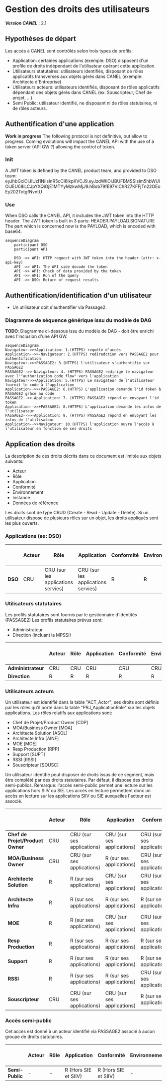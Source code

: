 # Gestion des droits des utilisateurs

**_Version CANEL_** : 2.1

## Hypothèses de départ

Les accès à CANEL sont contrôlés selon trois types de profils:
- Application: certaines applications (exemple: DSO) disposent d'un profile de droits indépendant de l'utilisateur opérant cette application.
- Utilisateurs statutaires: utilisateurs identifiés, disposant de rôles applicatifs transverses aux objets gérés dans CANEL (exemple: Architecte d'Entreprise)
- Utilisateurs acteurs: utilisateurs identifiés, disposant de rôles applicatifs dépendant des objets gérés dans CANEL (ex: Souscripteur, Chef de projet, ...)
- Semi Public: utilisateur identifié, ne disposant ni de rôles statutaires, ni de rôles acteurs.

## Authentification d'une application

**Work in progress** The following protocol is not definitive, but allow to progress. Coming evolutions will impact the CANEL API with the use of a token server (API GW ?) allowing the control of token.

### Init
A JWT token is defined by the CANEL product team, and provided to DSO team: eyJhbGciOiJIUzI1NiIsInR5cCI6IkpXVCJ9.eyJzdWIiOiJBUFBMSSIsIm5hbWUiOiJEU08iLCJpYXQiOjE1MTYyMzkwMjJ9.hBob79fE97VlChR27KFFjTn22OEoEy202TotgfNvntU

### Use
When DSO calls the CANEL API, it includes the JWT token into the HTTP header.
The JWT token is built in 3 parts: HEADER.PAYLOAD.SIGNATURE
The part which is concerned now is the PAYLOAD, which is encoded with base64.

```mermaid
sequenceDiagram
	participant	DSO
	participant	API
	
	DSO ->> API: HTTP request with JWT token into the header (attr: x-api-key)
	API ->> API: The API side decode the token
	API ->> API: Check of data provided by the token
	API ->> API: Run of the query
	API ->> DSO: Return of request results
```

## Authentification/identification d'un utilisateur

- Un utilisateur doit s'authentifier via Passage2.

### Diagramme de séquence générique issu du modèle de DAG

**TODO**: Diagramme ci-dessous issu du modèle de DAG - doit être enrichi avec l'inclusion d'une API GW.

```mermaid
sequenceDiagram
Navigateur->>+Application: 1.(HTTPS) requête d'accès
Application-->>-Navigateur: 2.(HTTPS) rediredction vers PASSAGE2 pour authentification
Navigateur->>+PASSAGE2: 3.(HTTPS) l'utilisateur s'authentifie sur PASSAGE2
PASSAGE2-->>-Navigateur: 4. (HTTPS) PASSAGE2 redirige le navigateur avec l'"authorization code flow" vers l'application
Navigateur->>+Application: 5.(HTTPS) Le navigateur de l'utilisateur fournit le code à l'application
Application-->>+PASSAGE2: 6.(HTTPS) L'application demande l'id token à PASSAGE2 grâce au code
PASSAGE2-->>-Application: 7. (HTTPS) PASSAGE2 répond en envoyant l'id token
Application-->>+PASSAGE2: 8.(HTTPS) L'application demande les infos de l'utilisateur
PASSAGE2-->>-Application: 9. (HTTPS) PASSAGE2 répond en envoyant les infos de l'utilisateur
Application-->>Navigateur: 10.(HTTPS) l'application ouvre l'accès à l'utilisateur en fonction de ses droits
```

## Application des droits

La description de ces droits décrits dans ce document est limitée aux objets suivants:
- Acteur
- Rôle
- Application
- Conformité
- Environnement
- Instance
- Données de référence

Les droits sont de type CRUD (Create - Read - Update - Delete).
Si un utilisateur dispose de plusieurs rôles sur un objet, les droits appliqués sont les plus ouverts.

### Applications (ex: DSO)

|         | Acteur |                Rôle                |            Application             | Conformité | Environnement |              Instance              | Données de référence |
|---------|--------|------------------------------------|------------------------------------|------------|---------------|------------------------------------|----------------------|
| **DSO** |  CRU   | CRU (sur les applications servies) | CRU (sur les applications servies) |      R     |       R       | CRU (sur les applications servies) |         CRUD         |

### Utilisateurs statutaires

Les profils statutaires sont fournis par le gestionnaire d'identités (PASSAGE2)
Les profils statutaires prévus sont:
- Administrateur
- Direction (incluant la MPSSI)

|                    | Acteur |  Rôle  | Application | Conformité | Environnement | Instance | Données de référence |
|--------------------|--------|--------|-------------|------------|---------------|----------|----------------------|
| **Administrateur** |  CRU   |   CRU  |     CRU     |     CRU    |      CRU      |    CRU   |         CRUD         |
|    **Direction**   |   R    |    R   |      R      |      R     |       R       |     R    |         CRU          |

### Utilisateurs acteurs

Un utilisateur est identifié dans la table "ACT_Actor"; ses droits sont définis par les rôles qu'il porte dans la table "PRJ_ApplicationRole" sur les objets applications.
Les rôles relatifs aux applications sont:
- Chef de Projet/Product Owner [CDP]
- MOA/Business Owner [MOA]
- Architecte Solution [ASOL]
- Architecte Infra [AINF]
- MOE [MOE]
- Resp Production [RPP]
- Support [SUPT]
- RSSI [RSSI]
- Souscripteur [SOUSC]

Un utilisateur identifié peut disposer de droits issus de ce segment, mais être complété par des droits statutaires. Par défaut, il dispose des droits semi-publics.
Remarque: l'accès semi-public permet une lecture sur les applications hors SIIV ou SIE. Les accès en lecture permettent donc un accès en lecture sur les applications SIIV ou SIE auxquelles l'acteur est associé.

|                                  | Acteur |           Rôle             |         Application        |         Conformité         | Environnement |          Instance          | Données de référence |
|----------------------------------|--------|----------------------------|----------------------------|----------------------------|---------------|----------------------------|----------------------|
| **Chef de Projet/Product Owner** |  CRU   | CRU (sur ses applications) | CRU (sur ses applications) | CRU (sur ses applications) |       R       | CRU (sur ses applications) |          R           |
|      **MOA/Business Owner**      |  CRU   | CRU (sur ses applications) |  R (sur ses applications)  | CRU (sur ses applications) |       R       |  R (sur ses applications)  |          R           |
|     **Architecte Solution**      |   R    |  R (sur ses applications)  | CRU (sur ses applications) | CRU (sur ses applications) |       R       | CRU (sur ses applications) |          R           |
|       **Architecte Infra**       |   R    |  R (sur ses applications)  |  R (sur ses applications)  |  R (sur ses applications)  |       R       | CRU (sur ses applications) |          R           |
|             **MOE**              |   R    |  R (sur ses applications)  | CRU (sur ses applications) | CRU (sur ses applications) |       R       | CRU (sur ses applications) |          R           |
|       **Resp Production**        |   R    |  R (sur ses applications)  |  R (sur ses applications)  |  R (sur ses applications)  |       R       | CRU (sur ses applications) |          R           |
|           **Support**            |   R    |  R (sur ses applications)  |  R (sur ses applications)  |  R (sur ses applications)  |       R       |  R (sur ses applications)  |          R           |
|            **RSSI**              |   R    |  R (sur ses applications)  |  R (sur ses applications)  | CRU (sur ses applications) |       R       |  R (sur ses applications)  |          R           |
|         **Souscripteur**         |  CRU   | CRU (sur ses applications) | CRU (sur ses applications) |  R (sur ses applications)  |       R       | CRU (sur ses applications) |          R           |

### Accès semi-public

Cet accès est donné à un acteur identifié via PASSAGE2 associé à aucun groupe de droits statutaires.

|                 | Acteur | Rôle |     Application     |     Conformité      | Environnement | Instance | Données de référence |
|-----------------|--------|------|---------------------|---------------------|---------------|----------|----------------------|
| **Semi-Public** |   -    |   -  | R (Hors SIE et SIIV) | R (Hors SIE et SIIV) |       -       |    -     |          R           |

